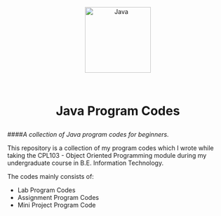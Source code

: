 <p align="center">
 <a href="https://www.java.com" target="_blank"> <img
            src="hhttps://raw.githubusercontent.com/devicons/devicon/master/icons/java/java-original.svg" alt="Java" width="150"
            height="150" /> </a>
</p>

<br/>
            
# <p align='center'>Java Program Codes </p>

####_A collection of Java program codes for beginners._

This repository is a collection of my program codes which I wrote while taking the CPL103 - Object Oriented Programming module during my undergraduate course in B.E. Information Technology.

The codes mainly consists of:

<ul>
	<li>Lab Program Codes</li>
	<li>Assignment Program Codes</li>
	<li>Mini Project Program Code</li>
</ul>
